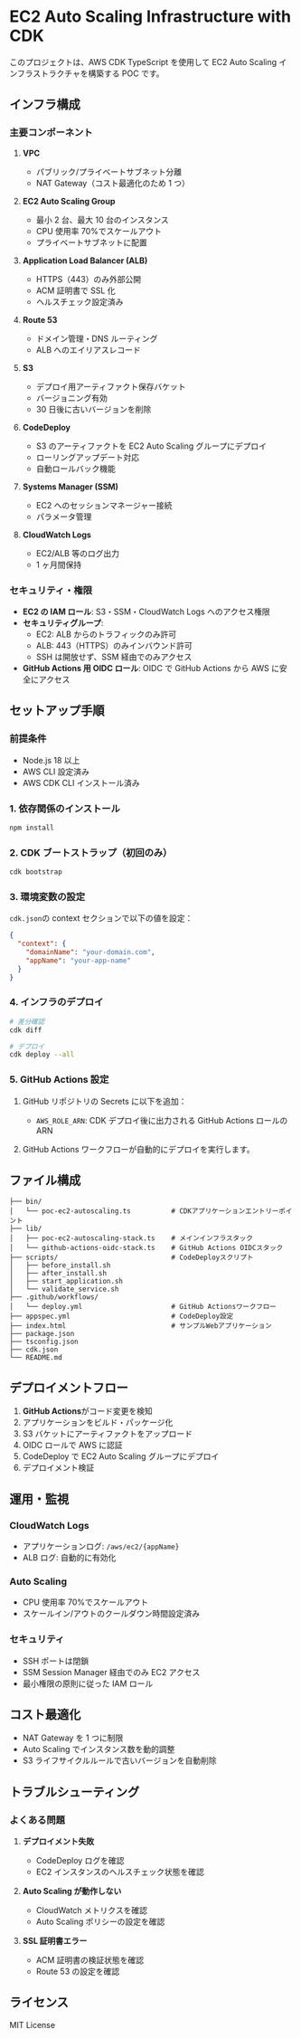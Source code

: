 # EC2 Auto Scaling Infrastructure with CDK

このプロジェクトは、AWS CDK TypeScript を使用して EC2 Auto Scaling インフラストラクチャを構築する POC です。

## インフラ構成

### 主要コンポーネント

1. **VPC**

   - パブリック/プライベートサブネット分離
   - NAT Gateway（コスト最適化のため 1 つ）

2. **EC2 Auto Scaling Group**

   - 最小 2 台、最大 10 台のインスタンス
   - CPU 使用率 70%でスケールアウト
   - プライベートサブネットに配置

3. **Application Load Balancer (ALB)**

   - HTTPS（443）のみ外部公開
   - ACM 証明書で SSL 化
   - ヘルスチェック設定済み

4. **Route 53**

   - ドメイン管理・DNS ルーティング
   - ALB へのエイリアスレコード

5. **S3**

   - デプロイ用アーティファクト保存バケット
   - バージョニング有効
   - 30 日後に古いバージョンを削除

6. **CodeDeploy**

   - S3 のアーティファクトを EC2 Auto Scaling グループにデプロイ
   - ローリングアップデート対応
   - 自動ロールバック機能

7. **Systems Manager (SSM)**

   - EC2 へのセッションマネージャー接続
   - パラメータ管理

8. **CloudWatch Logs**
   - EC2/ALB 等のログ出力
   - 1 ヶ月間保持

### セキュリティ・権限

- **EC2 の IAM ロール**: S3・SSM・CloudWatch Logs へのアクセス権限
- **セキュリティグループ**:
  - EC2: ALB からのトラフィックのみ許可
  - ALB: 443（HTTPS）のみインバウンド許可
  - SSH は開放せず、SSM 経由でのみアクセス
- **GitHub Actions 用 OIDC ロール**: OIDC で GitHub Actions から AWS に安全にアクセス

## セットアップ手順

### 前提条件

- Node.js 18 以上
- AWS CLI 設定済み
- AWS CDK CLI インストール済み

### 1. 依存関係のインストール

```bash
npm install
```

### 2. CDK ブートストラップ（初回のみ）

```bash
cdk bootstrap
```

### 3. 環境変数の設定

`cdk.json`の context セクションで以下の値を設定：

```json
{
  "context": {
    "domainName": "your-domain.com",
    "appName": "your-app-name"
  }
}
```

### 4. インフラのデプロイ

```bash
# 差分確認
cdk diff

# デプロイ
cdk deploy --all
```

### 5. GitHub Actions 設定

1. GitHub リポジトリの Secrets に以下を追加：

   - `AWS_ROLE_ARN`: CDK デプロイ後に出力される GitHub Actions ロールの ARN

2. GitHub Actions ワークフローが自動的にデプロイを実行します。

## ファイル構成

```
├── bin/
│   └── poc-ec2-autoscaling.ts          # CDKアプリケーションエントリーポイント
├── lib/
│   ├── poc-ec2-autoscaling-stack.ts    # メインインフラスタック
│   └── github-actions-oidc-stack.ts    # GitHub Actions OIDCスタック
├── scripts/                            # CodeDeployスクリプト
│   ├── before_install.sh
│   ├── after_install.sh
│   ├── start_application.sh
│   └── validate_service.sh
├── .github/workflows/
│   └── deploy.yml                      # GitHub Actionsワークフロー
├── appspec.yml                         # CodeDeploy設定
├── index.html                          # サンプルWebアプリケーション
├── package.json
├── tsconfig.json
├── cdk.json
└── README.md
```

## デプロイメントフロー

1. **GitHub Actions**がコード変更を検知
2. アプリケーションをビルド・パッケージ化
3. S3 バケットにアーティファクトをアップロード
4. OIDC ロールで AWS に認証
5. CodeDeploy で EC2 Auto Scaling グループにデプロイ
6. デプロイメント検証

## 運用・監視

### CloudWatch Logs

- アプリケーションログ: `/aws/ec2/{appName}`
- ALB ログ: 自動的に有効化

### Auto Scaling

- CPU 使用率 70%でスケールアウト
- スケールイン/アウトのクールダウン時間設定済み

### セキュリティ

- SSH ポートは閉鎖
- SSM Session Manager 経由でのみ EC2 アクセス
- 最小権限の原則に従った IAM ロール

## コスト最適化

- NAT Gateway を 1 つに制限
- Auto Scaling でインスタンス数を動的調整
- S3 ライフサイクルルールで古いバージョンを自動削除

## トラブルシューティング

### よくある問題

1. **デプロイメント失敗**

   - CodeDeploy ログを確認
   - EC2 インスタンスのヘルスチェック状態を確認

2. **Auto Scaling が動作しない**

   - CloudWatch メトリクスを確認
   - Auto Scaling ポリシーの設定を確認

3. **SSL 証明書エラー**
   - ACM 証明書の検証状態を確認
   - Route 53 の設定を確認

## ライセンス

MIT License
